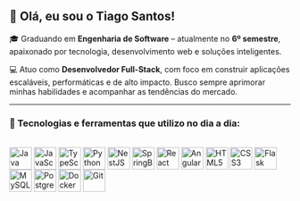 ## 👋 Olá, eu sou o Tiago Santos!

🎓 Graduando em **Engenharia de Software** – atualmente no **6º semestre**, apaixonado por tecnologia, desenvolvimento web e soluções inteligentes.

💻 Atuo como **Desenvolvedor Full-Stack**, com foco em construir aplicações escaláveis, performáticas e de alto impacto. Busco sempre aprimorar minhas habilidades e acompanhar as tendências do mercado.

---

### 🚀 Tecnologias e ferramentas que utilizo no dia a dia:

<div style="display: inline_block"><br>

  <img align="center" alt="Java" height="40" width="40" src="https://icongr.am/devicon/java-original.svg?size=80&color=currentColor">
  <img align="center" alt="JavaScript" height="40" width="40" src="https://icongr.am/devicon/javascript-original.svg?size=80&color=currentColor">
  <img align="center" alt="TypeScript" height="40" width="40" src="https://icongr.am/devicon/typescript-original.svg?size=80&color=currentColor">
  <img align="center" alt="Python" height="40" width="40" src="https://icongr.am/devicon/python-original.svg?size=80&color=currentColor">
  <img align="center" alt="NestJS" height="40" width="40" src="https://cdn.jsdelivr.net/gh/devicons/devicon/icons/nestjs/nestjs-plain.svg"/>
  <img align="center" alt="SpringBoot" height="40" width="40" src="https://cdn.jsdelivr.net/gh/devicons/devicon/icons/spring/spring-original.svg"/>
  <img align="center" alt="React" height="40" width="40" src="https://icongr.am/devicon/react-original.svg?size=80&color=currentColor">
  <img align="center" alt="Angular" height="40" width="40" src="https://icongr.am/devicon/angularjs-original.svg?size=80&color=currentColor">
  <img align="center" alt="HTML5" height="40" width="40" src="https://icongr.am/devicon/html5-original.svg?size=80&color=currentColor">
  <img align="center" alt="CSS3" height="40" width="40" src="https://icongr.am/devicon/css3-original.svg?size=80&color=currentColor">
  <img align="center" alt="Flask" height="40" width="40" src="https://cdn.jsdelivr.net/gh/devicons/devicon/icons/flask/flask-original.svg"/>
  <img align="center" alt="MySQL" height="40" width="40" src="https://icongr.am/devicon/mysql-original.svg?size=80&color=currentColor">
  <img align="center" alt="PostgreSQL" height="40" width="40" src="https://icongr.am/devicon/postgresql-original.svg?size=80&color=currentColor">
  <img align="center" alt="Docker" height="40" width="40" src="https://icongr.am/devicon/docker-original.svg?size=80&color=currentColor">
  <img align="center" alt="Git" height="40" width="40" src="https://icongr.am/devicon/git-original.svg?size=80&color=currentColor">

</div>
  



  
  
 

